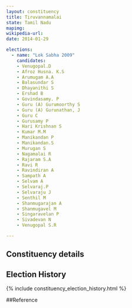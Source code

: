 ```yaml
---
layout: constituency
title: Tiruvannamalai
state: Tamil Nadu
mapimg: 
wikipedia-url: 
date: 2014-01-29

elections: 
  - name: "Lok Sabha 2009"
    candidates: 
    - Venugopal.D 
    - Afroz Husna. K.S 
    - Arumugam A.A 
    - Balasundar S 
    - Dhayanithi S 
    - Ershad B 
    - Govindasamy. P 
    - Guru (A) Gurumoorthy S 
    - Guru (A) Gurunathan, J 
    - Guru C 
    - Gurusamy P 
    - Hari Krishnan S 
    - Kumar M.M 
    - Manikandan P 
    - Manikandan.S 
    - Murugan S 
    - Nagamalai R 
    - Rajaram S.A 
    - Ravi R 
    - Ravindiran A 
    - Sampath A 
    - Selvam A 
    - Selvaraj.P 
    - Selvaraju J 
    - Senthil M 
    - Shanmugarajan A 
    - Shanmugavel M 
    - Singaravelan P 
    - Sivadevan N 
    - Venugopal S.R 

---
```

## Constituency details


## Election History
{% include constituency_election_history.html %}

##Reference
